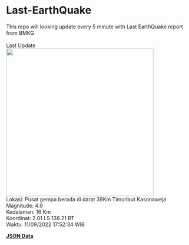# Last-EarthQuake
This repo will looking update every 5 minute with Last EarthQuake report from BMKG
<br>
<br>
Last Update
<br>
<img src="https://ews.bmkg.go.id/TEWS/data/20220911175234.mmi.jpg" width="400"/>
<br>
Lokasi: Pusat gempa berada di darat 38Km Timurlaut Kasonaweja <br>
Magnitude: 4.9 <br>
Kedalaman: 16 Km <br>
Koordinat: 2.01 LS 138.21 BT <br>
Waktu: 11/09/2022 17:52:34 WIB <br>

<a href="./data/data.json">**JSON Data**</a>
